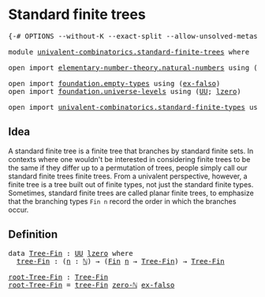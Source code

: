 # Standard finite trees

<pre class="Agda"><a id="34" class="Symbol">{-#</a> <a id="38" class="Keyword">OPTIONS</a> <a id="46" class="Pragma">--without-K</a> <a id="58" class="Pragma">--exact-split</a> <a id="72" class="Pragma">--allow-unsolved-metas</a> <a id="95" class="Symbol">#-}</a>

<a id="100" class="Keyword">module</a> <a id="107" href="univalent-combinatorics.standard-finite-trees.html" class="Module">univalent-combinatorics.standard-finite-trees</a> <a id="153" class="Keyword">where</a>

<a id="160" class="Keyword">open</a> <a id="165" class="Keyword">import</a> <a id="172" href="elementary-number-theory.natural-numbers.html" class="Module">elementary-number-theory.natural-numbers</a> <a id="213" class="Keyword">using</a> <a id="219" class="Symbol">(</a><a id="220" href="elementary-number-theory.natural-numbers.html#1444" class="Datatype">ℕ</a><a id="221" class="Symbol">;</a> <a id="223" href="elementary-number-theory.natural-numbers.html#1465" class="InductiveConstructor">zero-ℕ</a><a id="229" class="Symbol">)</a>

<a id="232" class="Keyword">open</a> <a id="237" class="Keyword">import</a> <a id="244" href="foundation.empty-types.html" class="Module">foundation.empty-types</a> <a id="267" class="Keyword">using</a> <a id="273" class="Symbol">(</a><a id="274" href="foundation-core.empty-types.html#1150" class="Function">ex-falso</a><a id="282" class="Symbol">)</a>
<a id="284" class="Keyword">open</a> <a id="289" class="Keyword">import</a> <a id="296" href="foundation.universe-levels.html" class="Module">foundation.universe-levels</a> <a id="323" class="Keyword">using</a> <a id="329" class="Symbol">(</a><a id="330" href="foundation-core.universe-levels.html#222" class="Primitive">UU</a><a id="332" class="Symbol">;</a> <a id="334" href="Agda.Primitive.html#764" class="Primitive">lzero</a><a id="339" class="Symbol">)</a>

<a id="342" class="Keyword">open</a> <a id="347" class="Keyword">import</a> <a id="354" href="univalent-combinatorics.standard-finite-types.html" class="Module">univalent-combinatorics.standard-finite-types</a> <a id="400" class="Keyword">using</a> <a id="406" class="Symbol">(</a><a id="407" href="univalent-combinatorics.standard-finite-types.html#1975" class="Function">Fin</a><a id="410" class="Symbol">)</a>
</pre>
## Idea

A standard finite tree is a finite tree that branches by standard finite sets. In contexts where one wouldn't be interested in considering finite trees to be the same if they differ up to a permutation of trees, people simply call our standard finite trees finite trees. From a univalent perspective, however, a finite tree is a tree built out of finite types, not just the standard finite types. Sometimes, standard finite trees are called planar finite trees, to emphasize that the branching types `Fin n` record the order in which the branches occur.

## Definition

<pre class="Agda"><a id="1004" class="Keyword">data</a> <a id="Tree-Fin"></a><a id="1009" href="univalent-combinatorics.standard-finite-trees.html#1009" class="Datatype">Tree-Fin</a> <a id="1018" class="Symbol">:</a> <a id="1020" href="foundation-core.universe-levels.html#222" class="Primitive">UU</a> <a id="1023" href="Agda.Primitive.html#764" class="Primitive">lzero</a> <a id="1029" class="Keyword">where</a>
  <a id="Tree-Fin.tree-Fin"></a><a id="1037" href="univalent-combinatorics.standard-finite-trees.html#1037" class="InductiveConstructor">tree-Fin</a> <a id="1046" class="Symbol">:</a> <a id="1048" class="Symbol">(</a><a id="1049" href="univalent-combinatorics.standard-finite-trees.html#1049" class="Bound">n</a> <a id="1051" class="Symbol">:</a> <a id="1053" href="elementary-number-theory.natural-numbers.html#1444" class="Datatype">ℕ</a><a id="1054" class="Symbol">)</a> <a id="1056" class="Symbol">→</a> <a id="1058" class="Symbol">(</a><a id="1059" href="univalent-combinatorics.standard-finite-types.html#1975" class="Function">Fin</a> <a id="1063" href="univalent-combinatorics.standard-finite-trees.html#1049" class="Bound">n</a> <a id="1065" class="Symbol">→</a> <a id="1067" href="univalent-combinatorics.standard-finite-trees.html#1009" class="Datatype">Tree-Fin</a><a id="1075" class="Symbol">)</a> <a id="1077" class="Symbol">→</a> <a id="1079" href="univalent-combinatorics.standard-finite-trees.html#1009" class="Datatype">Tree-Fin</a>

<a id="root-Tree-Fin"></a><a id="1089" href="univalent-combinatorics.standard-finite-trees.html#1089" class="Function">root-Tree-Fin</a> <a id="1103" class="Symbol">:</a> <a id="1105" href="univalent-combinatorics.standard-finite-trees.html#1009" class="Datatype">Tree-Fin</a>
<a id="1114" href="univalent-combinatorics.standard-finite-trees.html#1089" class="Function">root-Tree-Fin</a> <a id="1128" class="Symbol">=</a> <a id="1130" href="univalent-combinatorics.standard-finite-trees.html#1037" class="InductiveConstructor">tree-Fin</a> <a id="1139" href="elementary-number-theory.natural-numbers.html#1465" class="InductiveConstructor">zero-ℕ</a> <a id="1146" href="foundation-core.empty-types.html#1150" class="Function">ex-falso</a>
</pre>